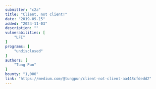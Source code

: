 ```yaml
---
submitter: "c2a"
title: "Client, not client!"
date: "2019-09-15"
added: "2024-11-03"
description: ""
vulnerabilities: [
    "LFI"
]
programs: [
    "undisclosed"
]
authors: [
    "Tung Pun"
]
bounty: "1,000"
link: "https://medium.com/@tungpun/client-not-client-aa448cfdedd2"
---
```




